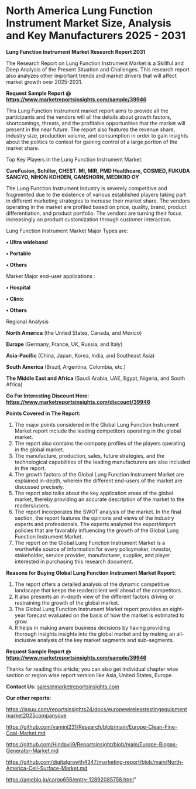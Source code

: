 # North America Lung Function Instrument Market Size, Analysis and Key Manufacturers 2025 - 2031

<strong>Lung Function Instrument Market Research Report 2031</strong>

The Research Report on Lung Function Instrument Market is a Skillful and Deep Analysis of the Present Situation and Challenges. This research report also analyzes other important trends and market drivers that will affect market growth over 2025-2031.

<strong>Request Sample Report @ <a href=https://www.marketreportsinsights.com/sample/39946>https://www.marketreportsinsights.com/sample/39946</a></strong>

This Lung Function Instrument market report aims to provide all the participants and the vendors will all the details about growth factors, shortcomings, threats, and the profitable opportunities that the market will present in the near future. The report also features the revenue share, industry size, production volume, and consumption in order to gain insights about the politics to contest for gaining control of a large portion of the market share.

Top Key Players in the Lung Function Instrument Market:

<strong>CareFusion, Schiller, CHEST. MI, MIR, PMD Healthcare, COSMED, FUKUDA SANGYO, NIHON KOHDEN, GANSHORN, MEDIKRO OY</strong>

The Lung Function Instrument Industry is severely competitive and fragmented due to the existence of various established players taking part in different marketing strategies to increase their market share. The vendors operating in the market are profiled based on price, quality, brand, product differentiation, and product portfolio. The vendors are turning their focus increasingly on product customization through customer interaction.

Lung Function Instrument Market Major Types are:

<strong>•  Ultra wideband

•  Portable

•  Others</strong>

Market Major end-user applications :

<strong>•  Hospital

•  Clinic

•  Others</strong>

Regional Analysis

</u><strong><b>North America</b></strong> (the United States, Canada, and Mexico)

<strong><b>Europe </b></strong>(Germany, France, UK, Russia, and Italy)

<strong><b>Asia-Pacific</b></strong> (China, Japan, Korea, India, and Southeast Asia)

<strong><b>South America</b></strong> (Brazil, Argentina, Colombia, etc.)

<strong><b>The Middle East and Africa</b></strong> (Saudi Arabia, UAE, Egypt, Nigeria, and South Africa)

<strong>Go For Interesting Discount Here: <a href=https://www.marketreportsinsights.com/discount/39946>https://www.marketreportsinsights.com/discount/39946</a></strong>

<strong>Points Covered in The Report:</strong>
<ol>
  <li>The major points considered in the Global Lung Function Instrument Market report include the leading competitors operating in the global market.</li>
  <li>The report also contains the company profiles of the players operating in the global market.</li>
  <li>The manufacture, production, sales, future strategies, and the technological capabilities of the leading manufacturers are also included in the report.</li>
  <li>The growth factors of the Global Lung Function Instrument Market are explained in-depth, wherein the different end-users of the market are discussed precisely.</li>
  <li>The report also talks about the key application areas of the global market, thereby providing an accurate description of the market to the readers/users.</li>
  <li>The report incorporates the SWOT analysis of the market. In the final section, the report features the opinions and views of the industry experts and professionals. The experts analyzed the export/import policies that are favorably influencing the growth of the Global Lung Function Instrument Market.</li>
  <li>The report on the Global Lung Function Instrument Market is a worthwhile source of information for every policymaker, investor, stakeholder, service provider, manufacturer, supplier, and player interested in purchasing this research document.</li>
</ol>
<strong>Reasons for Buying Global Lung Function Instrument Market Report:</strong>

<ol>
  <li>The report offers a detailed analysis of the dynamic competitive landscape that keeps the reader/client well ahead of the competitors.</li>
  <li>It also presents an in-depth view of the different factors driving or restraining the growth of the global market.</li>
  <li>The Global Lung Function Instrument Market report provides an eight-year forecast evaluated on the basis of how the market is estimated to grow.</li>
  <li>It helps in making aware business decisions by having providing thorough insights insights into the global market and by making an all-inclusive analysis of the key market segments and sub-segments.</li>
</ol>
<strong>Request Sample Report @ <a href=https://www.marketreportsinsights.com/sample/39946>https://www.marketreportsinsights.com/sample/39946</a></strong>


Thanks for reading this article; you can also get individual chapter wise section or region wise report version like Asia, United States, Europe.

<strong>Contact Us:</strong>
sales@marketreportsinsights.com

<strong>Our other reports:</strong>

<a href=https://issuu.com/reportsinsights24/docs/europewirelesstestingequipmentmarket2025companyove>https://issuu.com/reportsinsights24/docs/europewirelesstestingequipmentmarket2025companyove</a>

<a href=https://github.com/yamini231/Research/blob/main/Europe-Clean-Fine-Coal-Market.md>https://github.com/yamini231/Research/blob/main/Europe-Clean-Fine-Coal-Market.md</a>

<a href=https://github.com/Hindavii9/Reportsinsight/blob/main/Europe-Biogas-Generator-Market.md>https://github.com/Hindavii9/Reportsinsight/blob/main/Europe-Biogas-Generator-Market.md</a>

<a href=https://github.com/digitalgrowth4347/marketing-report/blob/main/North-America-Cell-Surface-Market.md>https://github.com/digitalgrowth4347/marketing-report/blob/main/North-America-Cell-Surface-Market.md</a>

<a href=https://ameblo.jp/cargo656/entry-12892085758.html>https://ameblo.jp/cargo656/entry-12892085758.html</a>"
